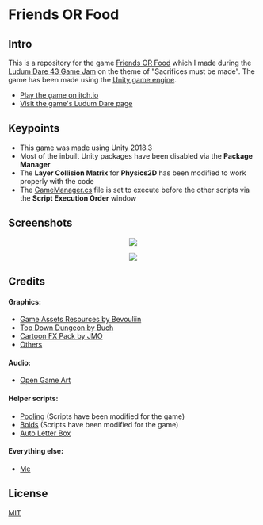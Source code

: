 # Friends OR Food

## Intro
This is a repository for the game [Friends OR Food](https://najmm.itch.io/friends-or-food) which I made during the 
[Ludum Dare 43 Game Jam](https://ldjam.com) on the theme of "Sacrifices must be made".
The game has been made using the [Unity game engine](https://unity3d.com/).

- [Play the game on itch.io](https://najmm.itch.io/friends-or-food)
- [Visit the game's Ludum Dare page](https://ldjam.com/events/ludum-dare/43/friends-or-food)

## Keypoints
- This game was made using Unity 2018.3
- Most of the inbuilt Unity packages have been disabled via the __Package Manager__
- The __Layer Collision Matrix__ for __Physics2D__ has been modified to work properly with the code
- The [GameManager.cs](https://github.com/najmm01/LDJam43_FriendsORFood/blob/master/Assets/_Project/Scripts/Mono/GameManager.cs) file is set to execute before the other scripts via the __Script Execution Order__ window

## Screenshots
<p align="center">
  <img src="https://i.imgur.com/6usnpAC.jpg" />
</p>
<p align="center">
  <img src="https://i.imgur.com/Rm44Ay8.jpg" />
</p>

## Credits

#### Graphics: 
- [Game Assets Resources by Bevouliin](https://opengameart.org/users/bevouliincom) 
- [Top Down Dungeon by Buch](https://opengameart.org/content/top-down-dungeon-tileset)
- [Cartoon FX Pack by JMO](https://assetstore.unity.com/packages/vfx/particles/cartoon-fx-pack-4010)
- [Others](https://opengameart.org/)
#### Audio:
- [Open Game Art](https://opengameart.org/)
#### Helper scripts:
- [Pooling](https://catlikecoding.com/unity/tutorials/object-pools/) (Scripts have been modified for the game)
- [Boids](http://wiki.unity3d.com/index.php/Flocking) (Scripts have been modified for the game)
- [Auto Letter Box](https://assetstore.unity.com/packages/tools/camera/auto-letterbox-56814)
#### Everything else:
- [Me](https://www.linkedin.com/in/najmmu-saqib-shora-2b868ab5/)

## License
[MIT](https://en.wikipedia.org/wiki/MIT_License)
